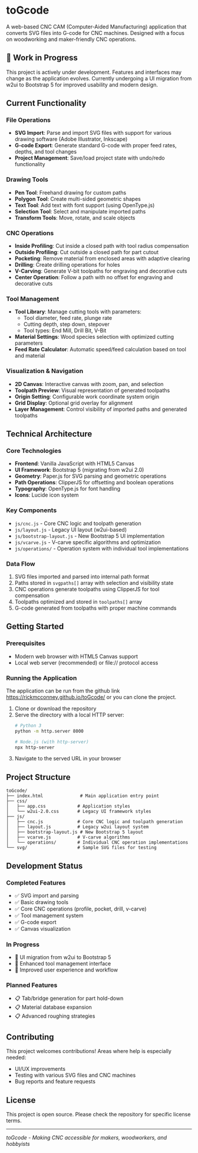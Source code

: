 # toGcode

A web-based CNC CAM (Computer-Aided Manufacturing) application that converts SVG files into G-code for CNC machines. Designed with a focus on woodworking and maker-friendly CNC operations.

## 🚧 Work in Progress

This project is actively under development. Features and interfaces may change as the application evolves. Currently undergoing a UI migration from w2ui to Bootstrap 5 for improved usability and modern design.

## Current Functionality

### File Operations
- **SVG Import**: Parse and import SVG files with support for various drawing software (Adobe Illustrator, Inkscape)
- **G-code Export**: Generate standard G-code with proper feed rates, depths, and tool changes
- **Project Management**: Save/load project state with undo/redo functionality

### Drawing Tools
- **Pen Tool**: Freehand drawing for custom paths
- **Polygon Tool**: Create multi-sided geometric shapes
- **Text Tool**: Add text with font support (using OpenType.js)
- **Selection Tool**: Select and manipulate imported paths
- **Transform Tools**: Move, rotate, and scale objects

### CNC Operations
- **Inside Profiling**: Cut inside a closed path with tool radius compensation
- **Outside Profiling**: Cut outside a closed path for part cutout
- **Pocketing**: Remove material from enclosed areas with adaptive clearing
- **Drilling**: Create drilling operations for holes
- **V-Carving**: Generate V-bit toolpaths for engraving and decorative cuts
- **Center Operation**: Follow a path with no offset for engraving and decorative cuts

### Tool Management
- **Tool Library**: Manage cutting tools with parameters:
  - Tool diameter, feed rate, plunge rate
  - Cutting depth, step down, stepover
  - Tool types: End Mill, Drill Bit, V-Bit
- **Material Settings**: Wood species selection with optimized cutting parameters
- **Feed Rate Calculator**: Automatic speed/feed calculation based on tool and material

### Visualization & Navigation
- **2D Canvas**: Interactive canvas with zoom, pan, and selection
- **Toolpath Preview**: Visual representation of generated toolpaths
- **Origin Setting**: Configurable work coordinate system origin
- **Grid Display**: Optional grid overlay for alignment
- **Layer Management**: Control visibility of imported paths and generated toolpaths

## Technical Architecture

### Core Technologies
- **Frontend**: Vanilla JavaScript with HTML5 Canvas
- **UI Framework**: Bootstrap 5 (migrating from w2ui 2.0)
- **Geometry**: Paper.js for SVG parsing and geometric operations
- **Path Operations**: ClipperJS for offsetting and boolean operations
- **Typography**: OpenType.js for font handling
- **Icons**: Lucide icon system

### Key Components
- `js/cnc.js` - Core CNC logic and toolpath generation
- `js/layout.js` - Legacy UI layout (w2ui-based)
- `js/bootstrap-layout.js` - New Bootstrap 5 UI implementation
- `js/vcarve.js` - V-carve specific algorithms and optimization
- `js/operations/` - Operation system with individual tool implementations

### Data Flow
1. SVG files imported and parsed into internal path format
2. Paths stored in `svgpaths[]` array with selection and visibility state
3. CNC operations generate toolpaths using ClipperJS for tool compensation
4. Toolpaths optimized and stored in `toolpaths[]` array
5. G-code generated from toolpaths with proper machine commands

## Getting Started

### Prerequisites
- Modern web browser with HTML5 Canvas support
- Local web server (recommended) or file:// protocol access

### Running the Application
The application can be run from the github link https://rickmcconney.github.io/toGcode/
or you can clone the project.
1. Clone or download the repository
2. Serve the directory with a local HTTP server:
   ```bash
   # Python 3
   python -m http.server 8000
   
   # Node.js (with http-server)
   npx http-server
   ```
3. Navigate to the served URL in your browser


## Project Structure

```
toGcode/
├── index.html              # Main application entry point
├── css/
│   ├── app.css            # Application styles
│   └── w2ui-2.0.css       # Legacy UI framework styles
├── js/
│   ├── cnc.js             # Core CNC logic and toolpath generation
│   ├── layout.js          # Legacy w2ui layout system
│   ├── bootstrap-layout.js # New Bootstrap 5 layout
│   ├── vcarve.js          # V-carve algorithms
│   └── operations/        # Individual CNC operation implementations
└── svg/                   # Sample SVG files for testing
```

## Development Status

### Completed Features
- ✅ SVG import and parsing
- ✅ Basic drawing tools
- ✅ Core CNC operations (profile, pocket, drill, v-carve)
- ✅ Tool management system
- ✅ G-code export
- ✅ Canvas visualization

### In Progress
- 🔄 UI migration from w2ui to Bootstrap 5
- 🔄 Enhanced tool management interface
- 🔄 Improved user experience and workflow

### Planned Features
- 📋 Tab/bridge generation for part hold-down
- 📋 Material database expansion
- 📋 Advanced roughing strategies

## Contributing

This project welcomes contributions! Areas where help is especially needed:
- UI/UX improvements
- Testing with various SVG files and CNC machines
- Bug reports and feature requests

## License

This project is open source. Please check the repository for specific license terms.

---

*toGcode - Making CNC accessible for makers, woodworkers, and hobbyists*